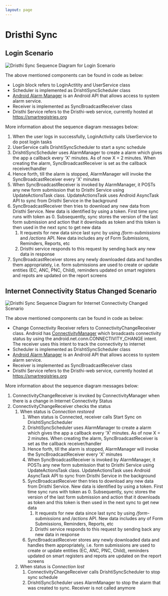 ```yaml
---
layout: page
---
```


# Dristhi Sync

## Login Scenario

![][sync_login_diagram]

The above mentioned components can be found in code as below:

* Login block refers to LoginActitity and UserService class
* Scheduler is implemented as DrishtiSyncScheduler class
* [Android Alarm Manager][] is an Android API that allows access to system alarm service.
* Receiver is implemented as SyncBroadcastReceiver class
* Dristhi Service refers to the Dristhi-web service, currently hosted at <https://smartregistries.org>

More information about the sequence diagram messages below:

1. When the user logs in successfully, LoginActivity calls UserService to do post login tasks
2. UserService calls DrishtiSyncScheduler to start a sync schedule
3. DrishtiSyncScheduler uses AlarmManager to create a alarm which gives the app a callback every 'X' minutes. As of now X = 2 minutes. When creating the alarm, SyncBroadcastReceiver is set as the callback receiver/handler
4. Hence forth, till the alarm is stopped, AlarmManager will invoke the SyncBroadcastReceiver every 'X' minutes
5. When SyncBroadcastReceiver is invoked by AlarmManager, it POSTs any new form submission that to Dristhi Service using UpdateActionsTask class. UpdateActionsTask uses Android AsyncTask API to sync from Dristhi Service in the background
6. SyncBroadcastReceiver then tries to download any new data from Dristhi Service. New data is identified by using a token. First time sync runs with token as 0. Subsequently, sync stores the version of the last form submission and action that it downloads as token and this token is then used in the next sync to get new data
    1. It requests for new data since last sync by using */form-submissions* and */actions* API. New data includes any of Form Submissions, Reminders, Reports, etc
    2. Dristhi service responds to this request by sending back any new data in response
7. SyncBroadcastReceiver stores any newly downloaded data and handles them appropriately, i.e. form submissions are used to create or update entities (EC, ANC, PNC, Child), reminders updated on smart registers and repots are updated on the report screens


## Internet Connectivity Status Changed Scenario

![][sync_connectivity_status_changed_diagram]

The above mentioned components can be found in code as below:

* Change Connectivity Receiver refers to ConnectivityChangeReceiver class. Android has [ConnectivityManager][] which broadcasts connectivity status by using the android.net.conn.CONNECTIVITY_CHANGE intent. The receiver uses this intent to track the connectivity to internet
* Scheduler is implemented as DrishtiSyncScheduler class
* [Android Alarm Manager][] is an Android API that allows access to system alarm service.
* Receiver is implemented as SyncBroadcastReceiver class
* Dristhi Service refers to the Dristhi-web service, currently hosted at <https://smartregistries.org>

More information about the sequence diagram messages below:

1. ConnectivityChangeReceiver is invoked by ConnectivityManager when there is a change in Internet Connectivity Status
2. ConnectivityChangeReceiver checks the status
    1. When status is *Connection restored*
        1. When status is Connected, receiver calls Start Sync on DrishtiSyncScheduler
        2. DrishtiSyncScheduler uses AlarmManager to create a alarm which gives the app a callback every 'X' minutes. As of now X = 2 minutes. When creating the alarm, SyncBroadcastReceiver is set as the callback receiver/handler
        3. Hence forth, till the alarm is stopped, AlarmManager will invoke the SyncBroadcastReceiver every 'X' minutes
        4. When SyncBroadcastReceiver is invoked by AlarmManager, it POSTs any new form submission that to Dristhi Service using UpdateActionsTask class. UpdateActionsTask uses Android AsyncTask API to sync from Dristhi Service in the background
        5. SyncBroadcastReceiver then tries to download any new data from Dristhi Service. New data is identified by using a token. First time sync runs with token as 0. Subsequently, sync stores the version of the last form submission and action that it downloads as token and this token is then used in the next sync to get new data
            1. It requests for new data since last sync by using */form-submissions* and */actions* API. New data includes any of Form Submissions, Reminders, Reports, etc
            2. Dristhi service responds to this request by sending back any new data in response
        6. SyncBroadcastReceiver stores any newly downloaded data and handles them appropriately, i.e. form submissions are used to create or update entities (EC, ANC, PNC, Child), reminders updated on smart registers and repots are updated on the report screens
    2. When status is *Connection lost*
        1. ConnectivityChangeReceiver calls DrishtiSyncScheduler to stop sync schedule
        2. DrishtiSyncScheduler uses AlarmManager to stop the alarm that was created to sync. Receiver is not called anymore


[Android Alarm Manager]: https://developer.android.com/reference/android/app/AlarmManager.html
[ConnectivityManager]: https://developer.android.com/reference/android/net/ConnectivityManager.html
[sync_login_diagram]: ../../images/custom/dristhi_app/sync_login.png "Dristhi Sync Sequence Diagram for Login Scenario"
[sync_connectivity_status_changed_diagram]: ../../images/custom/dristhi_app/sync_connectivity_status_changed.png "Dristhi Sync Sequence Diagram for Internet Connectivity Changed Scenario"

